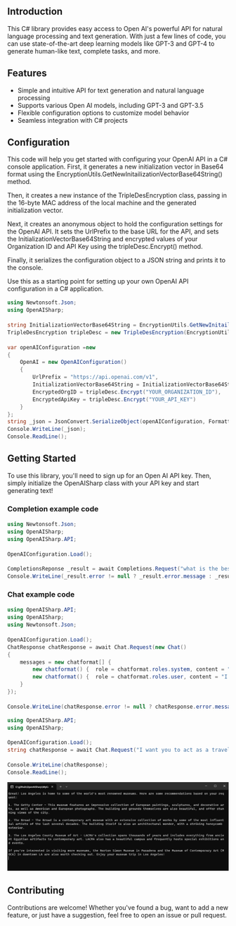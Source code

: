 


## Introduction
This C# library provides easy access to Open AI's powerful API for natural language processing and text generation. With just a few lines of code, you can use state-of-the-art deep learning models like GPT-3 and GPT-4 to generate human-like text, complete tasks, and more.

## Features
* Simple and intuitive API for text generation and natural language processing
* Supports various Open AI models, including GPT-3 and GPT-3.5
* Flexible configuration options to customize model behavior
* Seamless integration with C# projects

## Configuration

This code will help you get started with configuring your OpenAI API in a C# console application. First, it generates a new initialization vector in Base64 format using the EncryptionUtils.GetNewInitailizationVectorBase64String() method.

Then, it creates a new instance of the TripleDesEncryption class, passing in the 16-byte MAC address of the local machine and the generated initialization vector.

Next, it creates an anonymous object to hold the configuration settings for the OpenAI API. It sets the UrlPrefix to the base URL for the API, and sets the InitializationVectorBase64String and encrypted values of your Organization ID and API Key using the tripleDesc.Encrypt() method.

Finally, it serializes the configuration object to a JSON string and prints it to the console.

Use this as a starting point for setting up your own OpenAI API configuration in a C# application.

``` csharp
using Newtonsoft.Json;
using OpenAISharp;

string InitializationVectorBase64String = EncryptionUtils.GetNewInitailizationVectorBase64String();
TripleDesEncryption tripleDesc = new TripleDesEncryption(EncryptionUtils.GetMacAddress16BytesFormat(), InitializationVectorBase64String);

var openAIConfiguration =new
{
    OpenAI = new OpenAIConfiguration()
    {
        UrlPrefix = "https://api.openai.com/v1",
        InitializationVectorBase64String = InitializationVectorBase64String,
        EncryptedOrgID = tripleDesc.Encrypt("YOUR_ORGANIZATION_ID"),
        EncryptedApiKey = tripleDesc.Encrypt("YOUR_API_KEY")
    }
};
string _json = JsonConvert.SerializeObject(openAIConfiguration, Formatting.Indented);
Console.WriteLine(_json);
Console.ReadLine(); 
```


## Getting Started
To use this library, you'll need to sign up for an Open AI API key. Then, simply initialize the OpenAISharp class with your API key and start generating text!
### Completion example code
``` csharp
using Newtonsoft.Json;
using OpenAISharp;
using OpenAISharp.API;

OpenAIConfiguration.Load();

CompletionsReponse _result = await Completions.Request("what is the best foods for a red wine?");
Console.WriteLine(_result.error != null ? _result.error.message : _result.choices[0].text);
```
### Chat example code
``` csharp
using OpenAISharp.API;
using OpenAISharp;
using Newtonsoft.Json;

OpenAIConfiguration.Load();
ChatResponse chatResponse = await Chat.Request(new Chat()
{
    messages = new chatformat[] {
        new chatformat() {  role = chatformat.roles.system, content = "You are a pet behaviorist." },
        new chatformat() {  role = chatformat.roles.user, content = "I have an aggressive German Shepherd who needs help managing its aggression." }
    }
});

Console.WriteLine(chatResponse.error != null ? chatResponse.error.message : JsonConvert.SerializeObject(chatResponse.choices));
```
``` csharp
using OpenAISharp.API;
using OpenAISharp;

OpenAIConfiguration.Load();
string chatResponse = await Chat.Request("I want you to act as a travel guide. I will write you my location and you will suggest a place to visit near my location. In some cases, I will also give you the type of places I will visit. You will also suggest me places of similar type that are close to my first location. My first suggestion request is \"I am in Los angeles and I want to visit only museums.\"");

Console.WriteLine(chatResponse);
Console.ReadLine();
```
![Response of Chat.Request](screenshots/response.png)
## Contributing
Contributions are welcome! Whether you've found a bug, want to add a new feature, or just have a suggestion, feel free to open an issue or pull request.